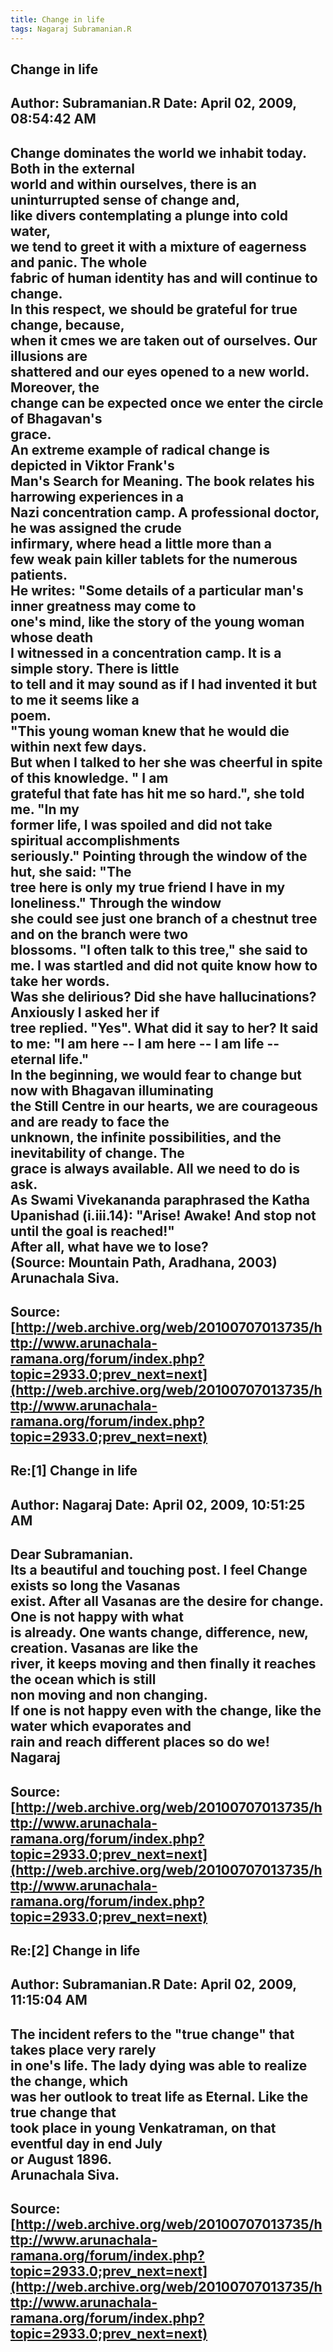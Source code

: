 ```yaml
--- 
title: Change in life   
tags: Nagaraj Subramanian.R  
---  
```

## Change in life  
Author: Subramanian.R       Date: April 02, 2009, 08:54:42 AM  
---  
Change dominates the world we inhabit today. Both in the external   
world and within ourselves, there is an uninturrupted sense of change and,  
like divers contemplating a plunge into cold water,   
we tend to greet it with a mixture of eagerness and panic. The whole   
fabric of human identity has and will continue to change.   
In this respect, we should be grateful for true change, because,   
when it cmes we are taken out of ourselves. Our illusions are   
shattered and our eyes opened to a new world. Moreover, the   
change can be expected once we enter the circle of Bhagavan's   
grace.   
An extreme example of radical change is depicted in Viktor Frank's   
Man's Search for Meaning. The book relates his harrowing experiences in a  
Nazi concentration camp. A professional doctor, he was assigned the crude  
infirmary, where head a little more than a   
few weak pain killer tablets for the numerous patients.   
He writes: "Some details of a particular man's inner greatness may come to  
one's mind, like the story of the young woman whose death   
I witnessed in a concentration camp. It is a simple story. There is little  
to tell and it may sound as if I had invented it but to me it seems like a  
poem.   
"This young woman knew that he would die within next few days.   
But when I talked to her she was cheerful in spite of this knowledge. " I am  
grateful that fate has hit me so hard.", she told me. "In my   
former life, I was spoiled and did not take spiritual accomplishments  
seriously." Pointing through the window of the hut, she said: "The   
tree here is only my true friend I have in my loneliness." Through the window  
she could see just one branch of a chestnut tree and on the branch were two  
blossoms. "I often talk to this tree," she said to   
me. I was startled and did not quite know how to take her words.   
Was she delirious? Did she have hallucinations? Anxiously I asked her if  
tree replied. "Yes". What did it say to her? It said to me: "I am here -- I am here -- I am life -- eternal life."   
In the beginning, we would fear to change but now with Bhagavan illuminating  
the Still Centre in our hearts, we are courageous and are ready to face the  
unknown, the infinite possibilities, and the inevitability of change. The  
grace is always available. All we need to do is ask.   
As Swami Vivekananda paraphrased the Katha Upanishad (i.iii.14): "Arise! Awake! And stop not until the goal is reached!"   
After all, what have we to lose?   
(Source: Mountain Path, Aradhana, 2003)   
Arunachala Siva.
 ---  
Source:[http://web.archive.org/web/20100707013735/http://www.arunachala-ramana.org/forum/index.php?topic=2933.0;prev_next=next](http://web.archive.org/web/20100707013735/http://www.arunachala-ramana.org/forum/index.php?topic=2933.0;prev_next=next)   
---  

## Re:[1] Change in life  
Author: Nagaraj             Date: April 02, 2009, 10:51:25 AM  
---  
Dear Subramanian.   
Its a beautiful and touching post. I feel Change exists so long the Vasanas  
exist. After all Vasanas are the desire for change. One is not happy with what  
is already. One wants change, difference, new, creation. Vasanas are like the  
river, it keeps moving and then finally it reaches the ocean which is still  
non moving and non changing.   
If one is not happy even with the change, like the water which evaporates and  
rain and reach different places so do we!   
Nagaraj
 ---  
Source:[http://web.archive.org/web/20100707013735/http://www.arunachala-ramana.org/forum/index.php?topic=2933.0;prev_next=next](http://web.archive.org/web/20100707013735/http://www.arunachala-ramana.org/forum/index.php?topic=2933.0;prev_next=next)   
---  

## Re:[2] Change in life  
Author: Subramanian.R       Date: April 02, 2009, 11:15:04 AM  
---  
The incident refers to the "true change" that takes place very rarely   
in one's life. The lady dying was able to realize the change, which   
was her outlook to treat life as Eternal. Like the true change that   
took place in young Venkatraman, on that eventful day in end July   
or August 1896.   
Arunachala Siva.
 ---  
Source:[http://web.archive.org/web/20100707013735/http://www.arunachala-ramana.org/forum/index.php?topic=2933.0;prev_next=next](http://web.archive.org/web/20100707013735/http://www.arunachala-ramana.org/forum/index.php?topic=2933.0;prev_next=next)   
---  

